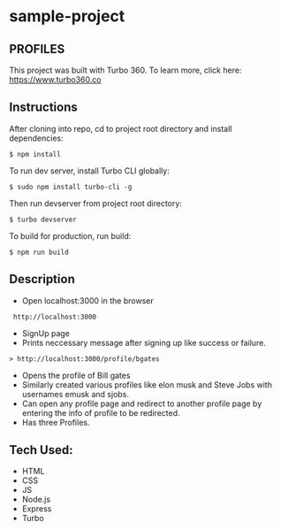 # sample-project
## PROFILES

This project was built with Turbo 360. To learn more, click here: https://www.turbo360.co

## Instructions
After cloning into repo, cd to project root directory and install dependencies:

```
$ npm install
```

To run dev server, install Turbo CLI globally:

```
$ sudo npm install turbo-cli -g
```

Then run devserver from project root directory:

```
$ turbo devserver
```

To build for production, run build:

```
$ npm run build
```

## Description
+ Open localhost:3000 in the browser
```
 http://localhost:3000
```
+ SignUp page
+ Prints neccessary message after signing up like success or failure.
```
> http://localhost:3000/profile/bgates
```
+ Opens the profile of Bill gates
+ Similarly created various profiles like elon musk and Steve Jobs with usernames emusk and sjobs.
+ Can open any profile page and redirect to another profile page by entering the info of profile to be redirected.
+ Has three Profiles.

## Tech Used:
+ HTML
+ CSS
+ JS
+ Node.js
+ Express
+ Turbo
